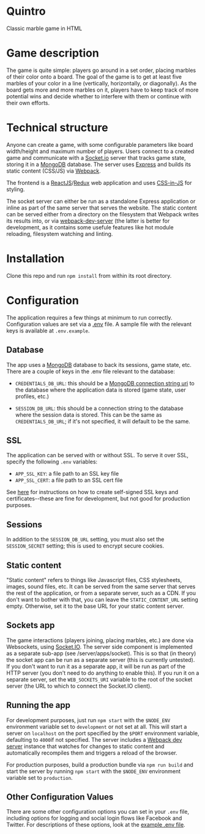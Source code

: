 # Quintro

Classic marble game in HTML

# Game description

The game is quite simple: players go around in a set order, placing marbles of their color onto a board. The goal of the game is to get at least five marbles of your color in a line (vertically, horizontally, or diagonally). As the board gets more and more marbles on it, players have to keep track of more potential wins and decide whether to interfere with them or continue with their own efforts.

# Technical structure

Anyone can create a game, with some configurable parameters like board width/height and maximum number of players. Users connect to a created game and communicate with a [Socket.io](https://socket.io) server that tracks game state, storing it in a [MongoDB](https://mongodb.com) database. The server uses [Express](http://expressjs.com/) and builds its static content (CSS/JS) via [Webpack](https://webpack.github.io/).

The frontend is a [ReactJS](https://facebook.github.io/react/)/[Redux](http://redux.js.org/) web application and uses [CSS-in-JS](http://cssinjs.org) for styling.

The socket server can either be run as a standalone Express application or inline as part of the same server that serves the website. The static content can be served either from a directory on the filesystem that Webpack writes its results into, or via [webpack-dev-server](https://webpack.github.io/docs/webpack-dev-server.html) (the latter is better for development, as it contains some usefule features like hot module reloading, filesystem watching and linting.

# Installation

Clone this repo and run `npm install` from within its root directory.

# Configuration

The application requires a few things at minimum to run correctly. Configuration values are set via a [.env](https://github.com/motdotla/dotenv) file. A sample file with the relevant keys is available at `.env.example`.

## Database

The app uses a [MongoDB](https://www.mongodb.com/) database to back its sessions, game state, etc. There are a couple of keys in the .env file relevant to the database:

- `CREDENTIALS_DB_URL`: this should be a [MongoDB connection string uri](https://docs.mongodb.com/manual/reference/connection-string/) to the database where the application data is stored (game state, user profiles, etc.)

- `SESSION_DB_URL`: this should be a connection string to the database where the session data is stored. This can be the same as `CREDENTIALS_DB_URL`; if it's not specified, it will default to be the same.


## SSL

The application can be served with or without SSL. To serve it over SSL, specify the following `.env` variables:

- `APP_SSL_KEY`: a file path to an SSL key file
- `APP_SSL_CERT`: a file path to an SSL cert file

See [here](https://devcenter.heroku.com/articles/ssl-certificate-self) for instructions on how to create self-signed SSL keys and certificates--these are fine for development, but not good for production purposes.


## Sessions

In addition to the `SESSION_DB_URL` setting, you must also set the `SESSION_SECRET` setting; this is used to encrypt secure cookies.


## Static content

"Static content" refers to things like Javascript files, CSS stylesheets, images, sound files, etc. It can be served from the same server that serves the rest of the application, or from a separate server, such as a CDN. If you don't want to bother with that, you can leave the `STATIC_CONTENT_URL` setting empty. Otherwise, set it to the base URL for your static content server.

## Sockets app

The game interactions (players joining, placing marbles, etc.) are done via Websockets, using [Socket.IO](https://socket.io/). The server side component is implemented as a separate sub-app (see /server/apps/socket). This is so that (in theory) the socket app can be run as a separate server (this is currently untested). If you don't want to run it as a separate app, it will be run as part of the HTTP server (you don't need to do anything to enable this). If you run it on a separate server, set the `WEB_SOCKETS_URI` variable to the root of the socket server (the URL to which to connect the Socket.IO client).

## Running the app

For development purposes, just run `npm start` with the `$NODE_ENV` environment variable set to `development` or not set at all. This will start a server on `localhost` on the port specified by the `$PORT` environment variable, defaulting to `4000`if not specified. The server includes a [Webpack dev server](https://webpack.js.org/guides/development/#using-webpack-dev-server) instance that watches for changes to static content and automatically recompiles them and triggers a reload of the browser.

For production purposes, build a production bundle via `npm run build` and start the server by running `npm start` with the `$NODE_ENV` environment variable set to `production`.


## Other Configuration Values

There are some other configuration options you can set in your `.env` file, including options for logging and social login flows like Facebook and Twitter. For descriptions of these options, look at the [example .env file](.env.example).
